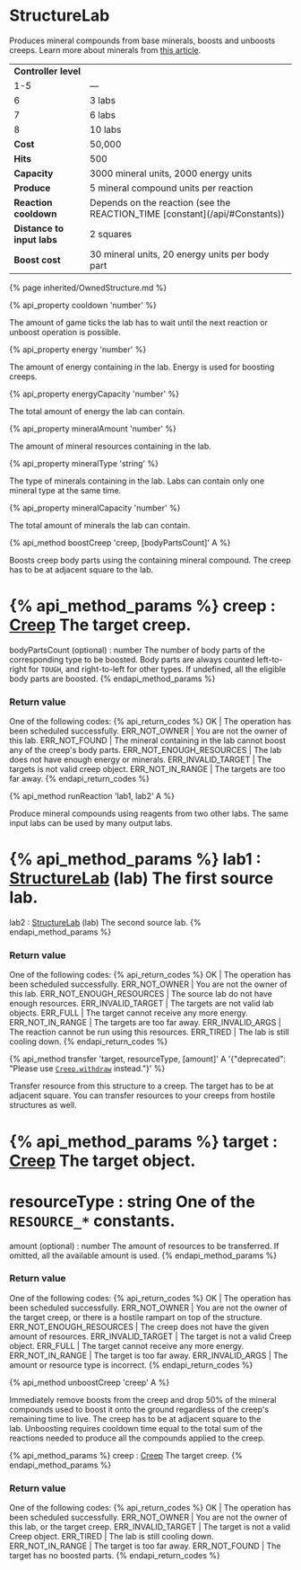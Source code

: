 # StructureLab

<img src="img/lab.png" alt="" align="right" />

Produces mineral compounds from base minerals, boosts and unboosts creeps. 
Learn more about minerals from [this article](/minerals.html).

<table class="table gameplay-info">
    <tbody>
    <tr>
        <td colspan="2"><strong>Controller level</strong></td>
    </tr>
    <tr>
        <td>1-5</td>
        <td>—</td>
    </tr>
    <tr>
        <td>6</td>
        <td>3 labs</td>
    </tr>
    <tr>
        <td>7</td>
        <td>6 labs</td>
    </tr>
    <tr>
        <td>8</td>
        <td>10 labs</td>
    </tr>
    <tr>
        <td><strong>Cost</strong></td>
        <td>50,000</td>
    </tr>
    <tr>
        <td><strong>Hits</strong></td>
        <td>500</td>
    </tr>
    <tr>
        <td><strong>Capacity</strong></td>
        <td>3000 mineral units, 2000 energy units</td>
    </tr>
    <tr>
        <td><strong>Produce</strong></td>
        <td>5 mineral compound units per reaction</td>
    </tr>
    <tr>
        <td><strong>Reaction cooldown</strong></td>
        <td>Depends on the reaction (see the REACTION_TIME [constant](/api/#Constants))</td>
    </tr>
    <tr>
        <td><strong>Distance to input labs</strong></td>
        <td>2 squares</td>
    </tr>
    <tr>
        <td><strong>Boost cost</strong></td>
        <td>30 mineral units, 20 energy units per body part</td>
    </tr>
    </tbody>
</table>

{% page inherited/OwnedStructure.md %}

{% api_property cooldown 'number' %}



The amount of game ticks the lab has to wait until the next reaction or unboost operation is possible.



{% api_property energy 'number' %}



The amount of energy containing in the lab. Energy is used for boosting creeps.



{% api_property energyCapacity 'number' %}



The total amount of energy the lab can contain.



{% api_property mineralAmount 'number' %}



The amount of mineral resources containing in the lab.



{% api_property mineralType 'string' %}



The type of minerals containing in the lab. Labs can contain only one mineral type at the same time.



{% api_property mineralCapacity 'number' %}



The total amount of minerals the lab can contain.



{% api_method boostCreep 'creep, [bodyPartsCount]' A %}



Boosts creep body parts using the containing mineral compound. The creep has to be at adjacent square to the lab. 

{% api_method_params %}
creep : <a href="#Creep">Creep</a>
The target creep.
===
bodyPartsCount (optional) : number
The number of body parts of the corresponding type to be boosted. Body parts are always counted left-to-right for <code>TOUGH</code>, and right-to-left for other types. If undefined, all the eligible body parts are boosted.
{% endapi_method_params %}


### Return value

One of the following codes:
{% api_return_codes %}
OK | The operation has been scheduled successfully.
ERR_NOT_OWNER | You are not the owner of this lab.
ERR_NOT_FOUND | The mineral containing in the lab cannot boost any of the creep's body parts.
ERR_NOT_ENOUGH_RESOURCES | The lab does not have enough energy or minerals.
ERR_INVALID_TARGET | The targets is not valid creep object.
ERR_NOT_IN_RANGE | The targets are too far away.
{% endapi_return_codes %}



{% api_method runReaction 'lab1, lab2' A %}



Produce mineral compounds using reagents from two other labs. The same input labs can be used by many output labs.

{% api_method_params %}
lab1 : <a href="#StructureLab">StructureLab</a> (lab)
The first source lab.
===
lab2 : <a href="#StructureLab">StructureLab</a> (lab)
The second source lab.
{% endapi_method_params %}


### Return value

One of the following codes:
{% api_return_codes %}
OK | The operation has been scheduled successfully.
ERR_NOT_OWNER | You are not the owner of this lab.
ERR_NOT_ENOUGH_RESOURCES | The source lab do not have enough resources.
ERR_INVALID_TARGET | The targets are not valid lab objects.
ERR_FULL | The target cannot receive any more energy.
ERR_NOT_IN_RANGE | The targets are too far away.
ERR_INVALID_ARGS | The reaction cannot be run using this resources.
ERR_TIRED | The lab is still cooling down.
{% endapi_return_codes %}



{% api_method transfer 'target, resourceType, [amount]' A '{"deprecated": "Please use [`Creep.withdraw`](#Creep.withdraw) instead."}' %}


Transfer resource from this structure to a creep. The target has to be at adjacent square. You can transfer resources to your creeps from hostile structures as well.

{% api_method_params %}
target : <a href="#Creep">Creep</a>
The target object.
===
resourceType : string
One of the <code>RESOURCE_*</code> constants.
===
amount (optional) : number
The amount of resources to be transferred. If omitted, all the available amount is used.
{% endapi_method_params %}


### Return value

One of the following codes:
{% api_return_codes %}
OK | The operation has been scheduled successfully.
ERR_NOT_OWNER | You are not the owner of the target creep, or there is a hostile rampart on top of the structure.
ERR_NOT_ENOUGH_RESOURCES | The creep does not have the given amount of resources.
ERR_INVALID_TARGET | The target is not a valid Creep object.
ERR_FULL | The target cannot receive any more energy.
ERR_NOT_IN_RANGE | The target is too far away.
ERR_INVALID_ARGS | The amount or resource type is incorrect.
{% endapi_return_codes %}



{% api_method unboostCreep 'creep' A %}


Immediately remove boosts from the creep and drop 50% of the mineral compounds used to boost it onto the ground regardless of the creep's remaining time to live. The creep has to be at adjacent square to the lab. Unboosting requires cooldown time equal to the total sum of the reactions needed to produce all the compounds applied to the creep.

{% api_method_params %}
creep : <a href="#Creep">Creep</a>
The target creep.
{% endapi_method_params %}


### Return value

One of the following codes:
{% api_return_codes %}
OK | The operation has been scheduled successfully.
ERR_NOT_OWNER | You are not the owner of this lab, or the target creep.
ERR_INVALID_TARGET | The target is not a valid Creep object.
ERR_TIRED | The lab is still cooling down.
ERR_NOT_IN_RANGE | The target is too far away.
ERR_NOT_FOUND | The target has no boosted parts.
{% endapi_return_codes %}
